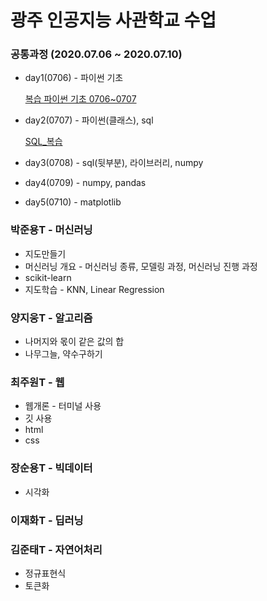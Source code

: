 # 광주 인공지능 사관학교 수업

### 공통과정 (2020.07.06 ~ 2020.07.10)
* day1(0706) - 파이썬 기초

  [복습 파이썬 기초 0706~0707](https://github.com/bokyungJ/AI_school/blob/master/0706_%ED%8C%8C%EC%9D%B4%EC%8D%AC%20%EA%B8%B0%EC%B4%88%EB%B3%B5%EC%8A%B5.ipynb)
* day2(0707) - 파이썬(클래스), sql

  [SQL_복습](https://github.com/bokyungJ/AI_school/blob/master/0707_SQL%EB%B3%B5%EC%8A%B5.ipynb)
* day3(0708) - sql(뒷부분), 라이브러리, numpy
* day4(0709) - numpy, pandas
* day5(0710) - matplotlib

### 박준용T - 머신러닝
* 지도만들기
* 머신러닝 개요 - 머신러닝 종류, 모델링 과정, 머신러닝 진행 과정
* scikit-learn
* 지도학습 - KNN, Linear Regression

### 양지웅T - 알고리즘
* 나머지와 몫이 같은 값의 합
* 나무그늘, 약수구하기

### 최주원T - 웹
* 웹개론 - 터미널 사용
* 깃 사용
* html
* css

### 장순용T - 빅데이터
* 시각화

### 이재화T - 딥러닝

### 김준태T - 자연어처리
* 정규표현식
* 토큰화


